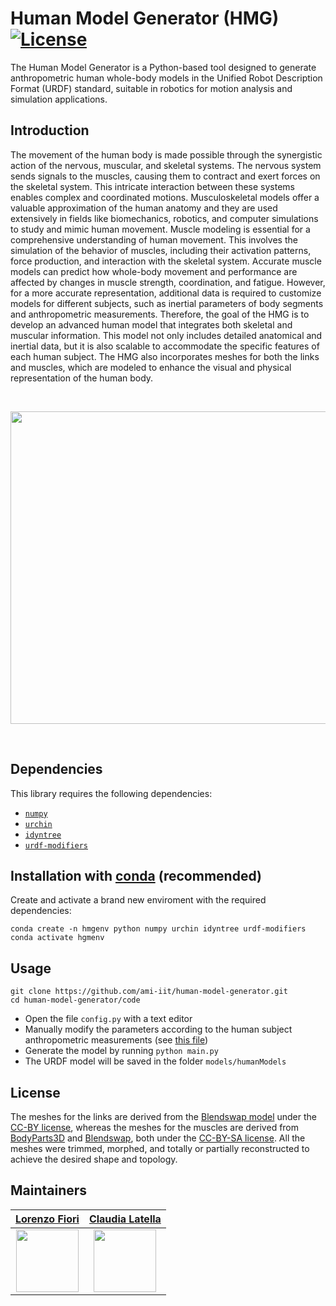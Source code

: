 # Human Model Generator (HMG) [![License](https://img.shields.io/badge/License-BSD_3--Clause-blue.svg)](https://opensource.org/licenses/BSD-3-Clause) 

The Human Model Generator is a Python-based tool designed to generate anthropometric human whole-body models in the Unified Robot Description Format (URDF) standard, suitable in robotics for motion analysis and simulation applications.

## Introduction
The movement of the human body is made possible through the synergistic action of the nervous, muscular, and skeletal systems. The nervous system sends signals to the muscles, causing them to contract and exert forces on the skeletal system. This intricate interaction between these systems enables complex and coordinated motions.
Musculoskeletal models offer a valuable approximation of the human anatomy and they are used extensively in fields like biomechanics, robotics, and computer simulations to study and mimic human movement. Muscle modeling is essential for a comprehensive understanding of human movement. This involves the simulation of the behavior of muscles, including their activation patterns, force production, and interaction with the skeletal system. Accurate muscle models can predict how whole-body movement and performance are affected by changes in muscle strength, coordination, and fatigue. However, for a more accurate representation, additional data is required to customize models for different subjects, such as inertial parameters of body segments and anthropometric measurements.
Therefore, the goal of the HMG is to develop an advanced human model that integrates both skeletal and muscular information. This model not only includes detailed anatomical and inertial data, but it is also scalable to accommodate the specific features of each human subject. The HMG also incorporates meshes for both the links and muscles, which are modeled to enhance the visual and physical representation of the human body.

<br>

<p align="center">
<img src=https://github.com/user-attachments/assets/52b31ca1-7975-4180-adde-5108f20e3f84 width ="650" height="500">
</p>

</br>

## Dependencies 
This library requires the following dependencies:

- [``numpy``](https://github.com/numpy/numpy)
- [``urchin``](https://github.com/fishbotics/urchin)
- [``idyntree``](https://github.com/robotology/idyntree)
- [``urdf-modifiers``](https://github.com/icub-tech-iit/urdf-modifiers)

## Installation with [conda](https://docs.conda.io/en/latest/) (recommended)

Create and activate a brand new enviroment with the required dependencies:
```
conda create -n hmgenv python numpy urchin idyntree urdf-modifiers
conda activate hgmenv
```

## Usage
```
git clone https://github.com/ami-iit/human-model-generator.git
cd human-model-generator/code
```
- Open the file `config.py` with a text editor
- Manually modify the parameters according to the human subject anthropometric measurements (see [this file](https://github.com/ami-iit/human-model-generator/blob/ReorganizeCode/code/README.md))
- Generate the model by running `python main.py` 
- The URDF model will be saved in the folder `models/humanModels`

## License
The meshes for the links are derived from the [Blendswap model](https://blendswap.com/blend/11604) under the [CC-BY license](https://creativecommons.org/share-your-work/cclicenses/), whereas the meshes for the muscles are derived from [BodyParts3D](https://lifesciencedb.jp/bp3d/?lng=en) and [Blendswap](https://blendswap.com/blend/26915), both under the [CC-BY-SA license](https://creativecommons.org/licenses/by-sa/2.0/deed.en).
All the meshes were trimmed, morphed, and totally or partially reconstructed to achieve the desired shape and topology.

## Maintainers
|[Lorenzo Fiori](https://www.iit.it/it/web/guest/people-details/-/people/lorenzo-fiori)|[Claudia Latella](https://www.iit.it/it/web/guest/people-details/-/people/claudia-latella)|          
|:-------------------------------------------------------:|:-------------------------------------------------------:| 
|<img src="https://avatars.githubusercontent.com/u/118193358?v=4" width="100">|<img src="https://avatars.githubusercontent.com/u/10923418?v=4" width="100">|

